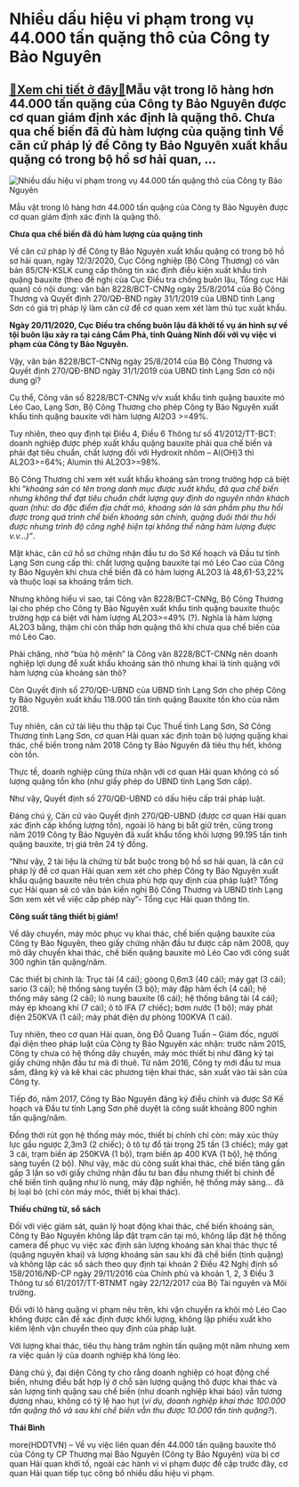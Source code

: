 Nhiều dấu hiệu vi phạm trong vụ 44.000 tấn quặng thô của Công ty Bảo Nguyên
===========================================================================

[:gift:Xem chi tiết ở đây:gift:](https://hddtvn.com/nhieu-dau-hieu-vi-pham-trong-vu-44-000-tan-quang-tho-cua-cong-ty-bao-nguyen/)Mẫu vật trong lô hàng hơn 44.000 tấn quặng của Công ty Bảo Nguyên được cơ quan giám định xác định là quặng thô. Chưa qua chế biến đã đủ hàm lượng của quặng tinh Về căn cứ pháp lý để Công ty Bảo Nguyên xuất khẩu quặng có trong bộ hồ sơ hải quan, …
------------------------------------------------------------------------------------------------------------------------------------------------------------------------------------------------------------------------------------------------------





![Nhiều dấu hiệu vi phạm trong vụ 44.000 tấn quặng thô của Công ty Bảo Nguyên](https://hddtvn.com/wp-content/uploads/2021/01/0004_image005.png "Nhiều dấu hiệu vi phạm trong vụ 44.000 tấn quặng thô của Công ty Bảo Nguyên")


Mẫu vật trong lô hàng hơn 44.000 tấn quặng của Công ty Bảo Nguyên được cơ quan giám định xác định là quặng thô.



**Chưa qua chế biến đã đủ hàm lượng của quặng tinh**


Về căn cứ pháp lý để Công ty Bảo Nguyên xuất khẩu quặng có trong bộ hồ sơ hải quan, ngày 12/3/2020, Cục Công nghiệp (Bộ Công Thương) có văn bản 85/CN-KSLK cung cấp thông tin xác định điều kiện xuất khẩu tinh quặng bauxite (theo đề nghị của Cục Điều tra chống buôn lậu, Tổng cục Hải quan) có nội dung: văn bản 8228/BCT-CNNg ngày 25/8/2014 của Bộ Công Thương và Quyết định 270/QĐ-BND ngày 31/1/2019 của UBND tỉnh Lạng Sơn có giá trị pháp lý làm căn cứ để cơ quan xem xét làm thủ tục xuất khẩu.





**Ngày 20/11/2020, Cục Điều tra chống buôn lậu đã khởi tố vụ án hình sự về tội buôn lậu xảy ra tại cảng Cẩm Phả, tỉnh Quảng Ninh đối với vụ việc vi phạm của Công ty Bảo Nguyên.**



Vậy, văn bản 8228/BCT-CNNg ngày 25/8/2014 của Bộ Công Thương và Quyết định 270/QĐ-BND ngày 31/1/2019 của UBND tỉnh Lạng Sơn có nội dung gì?


Cụ thể, Công văn số 8228/BCT-CNNg v/v xuất khẩu tinh quặng bauxite mỏ Léo Cao, Lạng Sơn, Bộ Công Thương cho phép Công ty Bảo Nguyên xuất khẩu tinh quặng bauxite với hàm lượng Al2O3 >=49%.


Tuy nhiên, theo quy định tại Điều 4, Điều 6 Thông tư số 41/2012/TT-BCT: doanh nghiệp được phép xuất khẩu quặng bauxite phải qua chế biến và phải đạt tiêu chuẩn, chất lượng đối với Hydroxit nhôm – Al(OH)3 thì AL2O3>=64%; Alumin thì AL2O3>=98%.


Bộ Công Thương chỉ xem xét xuất khẩu khoáng sản trong trường hợp cá biệt khi “*khoáng sản* *có tên trong danh mục được xuất khẩu, đã qua chế biến nhưng không thể đạt tiêu chuẩn chất lượng quy định do nguyên nhân khách quan (như: do đặc điểm địa chất mỏ, khoáng sản là sản phẩm phụ thu hồi được trong quá trình chế biến khoáng sản chính, quặng đuôi thải thu hồi được nhưng trình độ công nghệ hiện tại không thể nâng hàm lượng được v.v…)”*.


Mặt khác, căn cứ hồ sơ chứng nhận đầu tư do Sở Kế hoạch và Đầu tư tỉnh Lạng Sơn cung cấp thì: chất lượng quặng bauxite tại mỏ Léo Cao của Công ty Bảo Nguyên khi chưa chế biến đã có hàm lượng AL2O3 là 48,61-53,22% và thuộc loại sa khoáng trầm tích.


Nhưng không hiểu vì sao, tại Công văn 8228/BCT-CNNg, Bộ Công Thương lại cho phép cho Công ty Bảo Nguyên xuất khẩu tinh quặng bauxite thuộc trường hợp cá biệt với hàm lượng AL2O3>=49% (?). Nghĩa là hàm lượng AL2O3 bằng, thậm chí còn thấp hơn quặng thô khi chưa qua chế biến của mỏ Léo Cao.


Phải chăng, nhờ “bùa hộ mệnh” là Công văn 8228/BCT-CNNg nên doanh nghiệp lợi dụng để xuất khẩu khoáng sản thô nhưng khai là tinh quặng với hàm lượng của khoáng sản thô?


Còn Quyết định số 270/QĐ-UBND của UBND tỉnh Lạng Sơn cho phép Công ty Bảo Nguyên xuất khẩu 118.000 tấn tinh quặng Bauxite tồn kho của năm 2018.


Tuy nhiên, căn cứ tài liệu thu thập tại Cục Thuế tỉnh Lạng Sơn, Sở Công Thương tỉnh Lạng Sơn, cơ quan Hải quan xác định toàn bộ lượng quặng khai thác, chế biến trong năm 2018 Công ty Bảo Nguyên đã tiêu thụ hết, không còn tồn.


Thực tế, doanh nghiệp cũng thừa nhận với cơ quan Hải quan không có số lượng quặng tồn kho (như giấy phép do UBND tỉnh Lạng Sơn cấp).


Như vậy, Quyết định số 270/QĐ-UBND có dấu hiệu cấp trái pháp luật.


Đáng chú ý, Căn cứ vào Quyết định 270/QĐ-UBND (được cơ quan Hải quan xác định cấp khống lượng tồn)*,* ngoài lô hàng bị bắt giữ trên, cũng trong năm 2019 Công ty Bảo Nguyên đã xuất khẩu tổng khối lượng 99.195 tấn tinh quặng bauxite, trị giá trên 24 tỷ đồng.


“Như vậy, 2 tài liệu là chứng từ bắt buộc trong bộ hồ sơ hải quan, là căn cứ pháp lý để cơ quan Hải quan xem xét cho phép Công ty Bảo Nguyên xuất khẩu quặng bauxite nêu trên chưa phù hợp quy định của pháp luật? Tổng cục Hải quan sẽ có văn bản kiến nghị Bộ Công Thương và UBND tỉnh Lạng Sơn xem xét về việc cấp phép này”- Tổng cục Hải quan thông tin.


**Công suất tăng thiết bị giảm!**


Về dây chuyền, máy móc phục vụ khai thác, chế biến quặng bauxite của Công ty Bảo Nguyên, theo giấy chứng nhận đầu tư được cấp năm 2008, quy mô dây chuyền khai thác, chế biến quặng bauxite mỏ Léo Cao với công suất 300 nghìn tấn quặng/năm.


Các thiết bị chính là: Trục tải (4 cái); gòong 0,6m3 (40 cái); máy gạt (3 cái); sario (3 cái); hệ thống sàng tuyển (3 bộ); máy đập hàm ếch (4 cái); hệ thống máy sàng (2 cái); lò nung bauxite (6 cái); hệ thống băng tải (4 cái); máy ép khoang khí (7 cái); ô tô IFA (7 chiếc); bơm nước (1 bộ); máy phát điện 250KVA (1 cái); máy phát điện dự phòng 100KVA (1 cái).


Tuy nhiên, theo cơ quan Hải quan, ông Đỗ Quang Tuấn – Giám đốc, người đại diện theo pháp luật của Công ty Bảo Nguyên xác nhận: trước năm 2015, Công ty chưa có hệ thống dây chuyền, máy móc thiết bị như đăng ký tại giấy chứng nhận đầu tư mà đi thuê. Từ năm 2016, Công ty mới đầu tư mua sắm, đăng ký và kê khai các phương tiện khai thác, sản xuất vào tài sản của Công ty.


Tiếp đó, năm 2017, Công ty Bảo Nguyên đăng ký điều chỉnh và được Sở Kế hoạch và Đầu tư tỉnh Lạng Sơn phê duyệt là công suất khoảng 800 nghìn tấn quặng/năm.


Đồng thời rút gọn hệ thống máy móc, thiết bị chính chỉ còn: máy xúc thủy lực gầu ngược 2,3m3 (2 chiếc); ô tô tự đổ tải trọng 25 tấn (3 chiếc); máy gạt 3 cái, trạm biến áp 250KVA (1 bộ), trạm biến áp 400 KVA (1 bộ), hệ thống sàng tuyền (2 bộ). Như vậy, mặc dù công suất khai thác, chế biến tăng gần gấp 3 lần so với giấy chứng nhận đầu tư ban đầu nhưng thiết bị chính để chế biến tinh quặng như lò nung, máy đập nghiền, hệ thống máy sàng… đã bị loại bỏ (chỉ còn máy móc, thiết bị khai thác).


**Thiếu chứng từ, sổ sách**


Đối với việc giám sát, quản lý hoạt động khai thác, chế biến khoáng sản, Công ty Bảo Nguyên không lắp đặt trạm cân tại mỏ, không lắp đặt hệ thống camera để phục vụ việc xác định sản lượng khoáng sản khai thác thực tế (quặng nguyên khai) và lượng khoáng sản sau khi đã chế biến (tinh quặng) và không lập các sổ sách theo quy định tại khoản 2 Điều 42 Nghị định số 158/2016/NĐ-CP ngày 29/11/2016 của Chính phủ và khoản 1, 2, 3 Điều 3 Thông tư số 61/2017/TT-BTNMT ngày 22/12/2017 của Bộ Tài nguyên và Môi trường.


Đối với lô hàng quặng vi phạm nêu trên, khi vận chuyển ra khỏi mỏ Léo Cao không được cân để xác định được khối lượng, không lập phiếu xuất kho kiêm lệnh vận chuyển theo quy định của pháp luật.


Với lượng khai thác, tiêu thụ hàng trăm nghìn tấn quặng một năm nhưng xem ra việc quản lý của doanh nghiệp khá lỏng lẻo.


Đáng chú ý, đại diện Công ty cho rằng doanh nghiệp có hoạt động chế biến, nhưng điều bất hợp lý ở chỗ sản lượng quặng thô được khai thác và sản lượng tinh quặng sau chế biến (như doanh nghiệp khai báo) vẫn tương đương nhau, không có tỷ lệ hao hụt (*ví dụ, doanh nghiệp khai thác 100.000 tấn quặng thô và sau khi chế biến vẫn thu được 10.000 tấn tinh quặng?*).




**Thái Bình**



more(HDDTVN) – Về vụ việc liên quan đến 44.000 tấn quặng bauxite thô của Công ty CP Thương mại Bảo Nguyên (Công ty Bảo Nguyên) vừa bị cơ quan Hải quan khởi tố, ngoài các hành vi vi phạm được đề cập trước đây, cơ quan Hải quan tiếp tục công bố nhiều dấu hiệu vi phạm.


